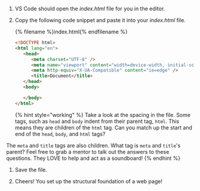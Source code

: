 1. VS Code should open the _index.html_ file for you in the editor.

1. Copy the following code snippet and paste it into your _index.html_ file.

   {% filename %}index.html{% endfilename %}
   ```html
   <!DOCTYPE html>
   <html lang="en">
      <head>
         <meta charset="UTF-8" />
         <meta name="viewport" content="width=device-width, initial-scale=1.0" />
         <meta http-equiv="X-UA-Compatible" content="ie=edge" />
         <title>Document</title>
      </head>
      <body>

      </body>
   </html>
   ```
   {% hint style="working" %}
Take a look at the spacing in the file. Some tags, such as `head` and `body` indent from their parent tag, `html`. This means they are children of the `html` tag. Can you match up the start and end of the `head`, `body`, and `html` tags?

The `meta` and `title` tags are also children. What tag is `meta` and `title`'s parent? Feel free to grab a mentor to talk out the answers to these questions. They LOVE to help and act as a soundboard!
   {% endhint %}
   
1. Save the file.

1. Cheers! You set up the structural foundation of a web page!
